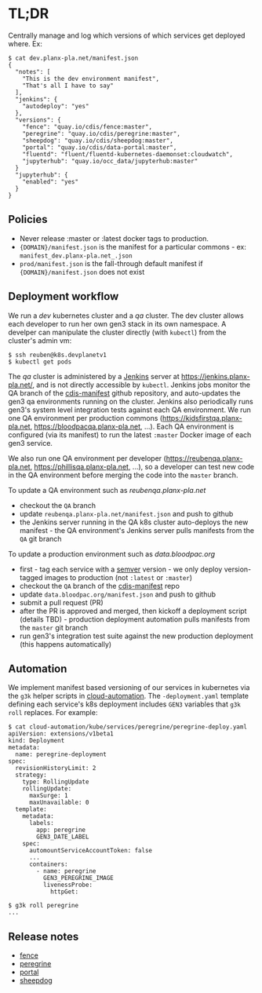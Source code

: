 # TL;DR

Centrally manage and log which versions of which services get deployed where.  Ex:

```
$ cat dev.planx-pla.net/manifest.json 
{
  "notes": [
    "This is the dev environment manifest",
    "That's all I have to say"
  ],
  "jenkins": {
    "autodeploy": "yes"
  },
  "versions": {
    "fence": "quay.io/cdis/fence:master",
    "peregrine": "quay.io/cdis/peregrine:master",
    "sheepdog": "quay.io/cdis/sheepdog:master",
    "portal": "quay.io/cdis/data-portal:master",
    "fluentd": "fluent/fluentd-kubernetes-daemonset:cloudwatch",
    "jupyterhub": "quay.io/occ_data/jupyterhub:master"
  }
  "jupyterhub": {
    "enabled": "yes"
  }
}

```

## Policies

* Never release :master or :latest docker tags to production.
* `{DOMAIN}/manifest.json` is the manifest for a particular commons - ex: `manifest_dev.planx-pla.net_.json` 
* `prod/manifest.json` is the fall-through default manifest if `{DOMAIN}/manifest.json` does not exist

## Deployment workflow

We run a *dev* kubernetes cluster and a *qa* cluster.  The dev cluster allows each developer to run her own
gen3 stack in its own namespace.  A develper can manipulate
the cluster directly (with `kubectl`) from the cluster's admin vm:
```
$ ssh reuben@k8s.devplanetv1
$ kubectl get pods
```

The *qa* cluster is administered by a [Jenkins](https://jenkins.io/) server at https://jenkins.planx-pla.net/, and is not directly accessible by `kubectl`.  Jenkins jobs 
monitor the QA branch of the [cdis-manifest](https://github.com/uc-cdis/cdis-manifest)
github repository, and auto-updates the gen3 qa environments running
on the cluster.  Jenkins also periodically runs gen3's system level integration tests against each QA environment.  We run one QA environment per production commons (https://kidsfirstqa.planx-pla.net, https://bloodpacqa.planx-pla.net, ...).  Each QA environment is
configured (via its manifest) to run the latest `:master` Docker image of each gen3 service. 

We also run one QA environment per developer (https://reubenqa.planx-pla.net, https://phillisqa.planx-pla.net, ...), 
so a developer
can test new code in the QA environment before merging the code into 
the `master` branch.

To update a QA environment such as *reubenqa.planx-pla.net*

* checkout the `QA` branch
* update `reubenqa.planx-pla.net/manifest.json` and push to github
* the Jenkins server running in the QA k8s cluster auto-deploys the new manifest - the QA environment's Jenkins server pulls manifests from the `QA` git branch

To update a production environment such as *data.bloodpac.org*

* first - tag each service with a [semver](https://semver.org) version -
    we only deploy version-tagged images to production (not `:latest` or `:master`)
* checkout the `QA` branch of the [cdis-manifest](https://github.com/uc-cdis/cdis-manifest) repo
* update `data.bloodpac.org/manifest.json` and push to github
* submit a pull request (PR)
* after the PR is approved and merged, then kickoff a deployment script (details TBD) - production deployment automation pulls manifests from the `master` git branch
* run gen3's integration test suite against the new production deployment (this happens automatically)

## Automation

We implement manifest based versioning of our services in kubernetes via the `g3k` helper scripts in [cloud-automation](https://github.com/uc-cdis/cloud-automation).  The `-deployment.yaml` template defining each service's k8s deployment includes `GEN3` variables that `g3k roll` replaces.  For example:
```
$ cat cloud-automation/kube/services/peregrine/peregrine-deploy.yaml 
apiVersion: extensions/v1beta1
kind: Deployment
metadata:
  name: peregrine-deployment
spec:
  revisionHistoryLimit: 2
  strategy:
    type: RollingUpdate
    rollingUpdate:
      maxSurge: 1
      maxUnavailable: 0
  template:
    metadata:
      labels:
        app: peregrine
        GEN3_DATE_LABEL
    spec:
      automountServiceAccountToken: false
      ...
      containers:
        - name: peregrine
          GEN3_PEREGRINE_IMAGE
          livenessProbe:
            httpGet:

$ g3k roll peregrine
...
```

## Release notes

* [fence](https://github.com/uc-cdis/fence/releases)
* [peregrine](https://github.com/uc-cdis/peregrine/releases)
* [portal](https://github.com/uc-cdis/data-portal/releases)
* [sheepdog](https://github.com/uc-cdis/sheepdog/releases)

